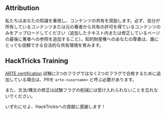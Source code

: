 ## Attribution
私たちはあなたの知識を重視し、コンテンツの共有を奨励します。必ず、自分が所有しているコンテンツまたは元の著者から共有の許可を得ているコンテンツのみをアップロードしてください（追加したテキスト内または修正しているページの最後に著者への参照を追加すること）。知的財産権へのあなたの尊重は、誰にとっても信頼できる合法的な共有環境を育みます。

## HackTricks Training
[ARTE certification](https://training.hacktricks.xyz/courses/arte) 試験に3つのフラグではなく2つのフラグで合格するために追加している場合は、PRを `arte-<username>` と呼ぶ必要があります。

また、文法/構文の修正は試験フラグの削減には受け入れられないことを忘れないでください。

いずれにせよ、HackTricksへの貢献に感謝します！
